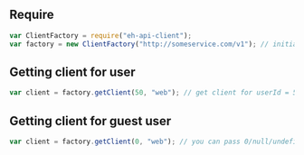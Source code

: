 ## Require

```js
var ClientFactory = require("eh-api-client");
var factory = new ClientFactory("http://someservice.com/v1"); // initialize new factory with root API url
```

## Getting client for user

```js
var client = factory.getClient(50, "web"); // get client for userId = 50 and app = "web"
```

## Getting client for guest user

```js
var client = factory.getClient(0, "web"); // you can pass 0/null/undefined/"" as first argument to initialize guest client
```
